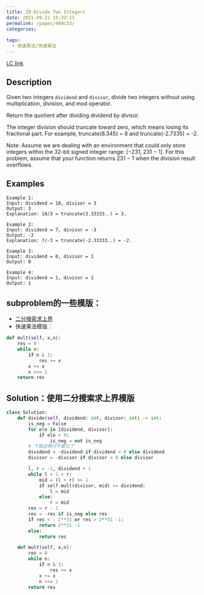 ```yaml
---
title: 29-Divide Two Integers
date: 2021-09-21 15:33:13
permalink: /pages/489c53/
categories:
  
tags:
  - 快速乘法/快速幂法
---
```

[LC link](https://leetcode.com/problems/divide-two-integers/)
## Description
Given two integers `dividend` and `divisor`, divide two integers without using multiplication, division, and mod operator.

Return the quotient after dividing dividend by divisor.

The integer division should truncate toward zero, which means losing its fractional part. For example, truncate(8.345) = 8 and truncate(-2.7335) = -2.

Note: Assume we are dealing with an environment that could only store integers within the 32-bit signed integer range: [−231, 231 − 1]. For this problem, assume that your function returns 231 − 1 when the division result overflows.

 
## Examples
```
Example 1:
Input: dividend = 10, divisor = 3
Output: 3
Explanation: 10/3 = truncate(3.33333..) = 3.

Example 2:
Input: dividend = 7, divisor = -3
Output: -2
Explanation: 7/-3 = truncate(-2.33333..) = -2.

Example 3:
Input: dividend = 0, divisor = 1
Output: 0

Example 4:
Input: dividend = 1, divisor = 1
Output: 1
```

## subproblem的一些模版：
- [二分搜索求上界](https://emmableu.github.io/leetcode-note-site/pages/fb7263)
- 快速乘法模版：
```python
def mult(self, x,n):
    res = 0
    while n:
        if n & 1:
            res += x
        x += x
        n >>= 1
    return res
```
## Solution：使用二分搜索求上界模版
```python
class Solution:
    def divide(self, dividend: int, divisor: int) -> int:
        is_neg = False
        for ele in [dividend, divisor]:
            if ele < 0:
                is_neg = not is_neg
        # 下面这两行不要忘了
        dividend = -dividend if dividend < 0 else dividend
        divisor = -divisor if divisor < 0 else divisor

        l, r = -1, dividend + 1
        while l + 1 < r:
            mid = (l + r) >> 1
            if self.mult(divisor, mid) <= dividend:
                l = mid
            else:
                r = mid
        res = r - 1
        res = -res if is_neg else res
        if res < - 2**31 or res > 2**31 -1:
            return 2**31 -1
        else:
            return res

    def mult(self, x,n):
        res = 0
        while n:
            if n & 1:
                res += x
            x += x
            n >>= 1
        return res
```